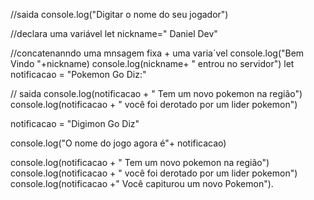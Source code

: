 //saida
console.log("Digitar o nome do seu jogador")

//declara uma variável
let nickname=" Daniel Dev"

//concatenanndo uma mnsagem fixa + uma varia´vel
console.log("Bem Vindo "+nickname)
console.log(nickname+ " entrou no servidor")
let notificacao = "Pokemon Go Diz:"


// saida
console.log(notificacao + " Tem um novo pokemon na região")
console.log(notificacao + " você foi derotado por um lider pokemon")

notificacao = "Digimon Go Diz"

console.log("O nome do jogo agora é"+ notificacao)

console.log(notificacao + " Tem um novo pokemon na região")
console.log(notificacao + " você foi derotado por um lider pokemon")
console.log(notificacao +" Você capiturou um novo Pokemon").